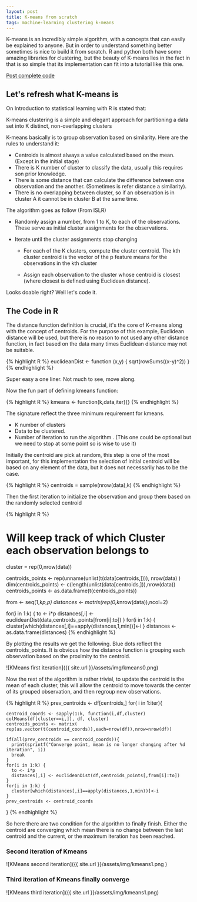 ```yaml
---
layout: post
title: K-means from scratch
tags: machine-learning clustering k-means
---
```

K-means is an incredibly simple algorithm, with a concepts that can easily be explained to anyone. But in order to understand something better sometimes is nice to build it from scratch. R and python both have some amazing libraries for clustering, but the beauty of K-means lies in the fact in that is so simple that its implementation can fit into a tutorial like this one.

[Post complete code](https://github.com/necronet/Rbasic/blob/master/clustering/kmeans.R)

## Let's refresh what K-means is

On Introduction to statistical learning with R is stated that:

  K-means clustering is a simple and elegant approach for partitioning a
  data set into K distinct, non-overlapping clusters

K-means basically is to group observation based on similarity. Here are the rules to understand it:

- Centroids is almost always a value calculated based on the mean. (Except in the initial stage)
- There is K number of cluster to classify the data, usually this requires son prior knowledge.
- There is some distance that can calculate the difference between one observation and the another. (Sometimes is refer distance a similarity).
- There is no overlapping between cluster, so if an observation is in cluster A it cannot be in cluster B at the same time.

The algorithm goes as follow (From ISLR)

-  Randomly assign a number, from 1 to K, to each of the observations. These serve as initial cluster assignments for the observations.

- Iterate until the cluster assignments stop changing
    - For each of the K clusters, compute the cluster centroid. The
    kth cluster centroid is the vector of the p feature means for the
    observations in the kth cluster

    - Assign each observation to the cluster whose centroid is closest
      (where closest is defined using Euclidean distance).


Looks doable right? Well let's code it.

## The Code in R

The distance function definition is crucial, it's the core of K-means along with the concept of centroids. For the purpose of this example, Euclidean distance will be used, but there is no reason to not used any other distance function, in fact based on the data many times Euclidean distance may not be suitable.

{% highlight R %}
  euclideanDist <- function (x,y) {
    sqrt(rowSums((x-y)^2))
  }
{% endhighlight %}

Super easy a one liner. Not much to see, move along.

Now the fun part of defining kmeans function:

{% highlight R %}
  kmeans <- function(k,data,iter){}
{% endhighlight %}

The signature reflect the three minimum requirement for kmeans.

- K number of clusters
- Data to be clustered.
- Number of iteration to run the algorithm . (This one could be optional but we need to stop at some point so is wise to use it)

Initially the centroid are pick at random, this step is one of the most important, for this implementation the selection of initial centroid will be based on any element of the data, but it does not necessarily has to be the case.

{% highlight R %}
  centroids = sample(nrow(data),k)
{% endhighlight %}

Then the first iteration to initialize the observation and group them based on the randomly selected centroid

{% highlight R %}
  # Will keep track of which Cluster each observation belongs to
  cluster = rep(0,nrow(data))

  centroids_points <- rep(unname(unlist(t(data[centroids,]))), nrow(data) )
  dim(centroids_points) <- c(length(unlist(data[centroids,])),nrow(data))
  centroids_points <- as.data.frame(t(centroids_points))

  from <- seq(1,k*p,p)
  distances <- matrix(rep(0,k*nrow(data)),ncol=2)

  for(i in 1:k) {
    to <- i*p
    distances[,i] <- euclideanDist(data,centroids_points[from[i]:to])
  }
  for(i in 1:k) {
    cluster[which(distances[,i]==apply(distances,1,min))]<-i
  }
  distances <- as.data.frame(distances)
{% endhighlight %}

By plotting the results we get the following. Blue dots reflect the centroids_points. It is obvious how the distance function is grouping each observation based on the proximity to the centroid.

![KMeans first iteration]({{ site.url }}/assets/img/kmeans0.png)

Now the rest of the algorithm is rather trivial, to update the centroid is the mean of each cluster, this will allow the centroid to move towards the center of its grouped observation, and then regroup new observations.

{% highlight R %}
prev_centroids <- df[centroids,]
  for( i in 1:iter){

    centroid_coords <- sapply(1:k, function(i,df,cluster) colMeans(df[cluster==i,]), df, cluster)
    centroids_points <- matrix( rep(as.vector(t(centroid_coords)),each=nrow(df)),nrow=nrow(df))

    if(all(prev_centroids == centroid_coords)){
      print(sprintf("Converge point, mean is no longer changing after %d iteration", i))
      break
    }
    for(i in 1:k) {
      to <- i*p
      distances[,i] <- euclideanDist(df,centroids_points[,from[i]:to])
    }
    for(i in 1:k) {
      cluster[which(distances[,i]==apply(distances,1,min))]<-i
    }
    prev_centroids <- centroid_coords

  }
{% endhighlight %}

So here there are two condition for the algorithm to finally finish. Either the centroid are converging which mean there is no change between the last centroid and the current, or the maximum iteration has been reached.

### Second iteration of Kmeans

![KMeans second iteration]({{ site.url }}/assets/img/kmeans1.png )

### Third iteration of Kmeans finally converge

![KMeans third iteration]({{ site.url }}/assets/img/kmeans1.png)
